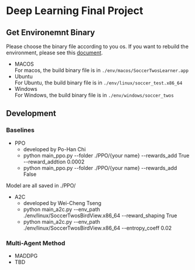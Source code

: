 # Deep Learning Final Project

## Get Environemnt Binary
Please choose the binary file according to you os. If you want to rebuild the environment, please see this [document](./docs/Readme_rebuild.md).
- MACOS  
For macos, the build binary file is in `./env/macos/SoccerTwosLearner.app`
- Ubuntu  
For Ubuntu, the build binary file is in `./env/linux/soccer_test.x86_64`
- Windows  
For Windows, the build binary file is in `./env/windows/soccer_twos`  

## Development

### Baselines
- PPO
    - developed by Po-Han Chi
    - python main_ppo.py --folder ./PPO/{your name} --rewards_add True --reward_addtion 0.0002
    - python main_ppo.py --folder ./PPO/{your name} --rewards_add False

Model are all saved in ./PPO/
 
- A2C
    - developed by Wei-Cheng Tseng
    - python main_a2c.py --env_path ./env/linux/SoccerTwosBirdView.x86_64 --reward_shaping True
    - python main_a2c.py --env_path ./env/linux/SoccerTwosBirdView.x86_64 --entropy_coeff 0.02


### Multi-Agent Method
- MADDPG
- TBD

